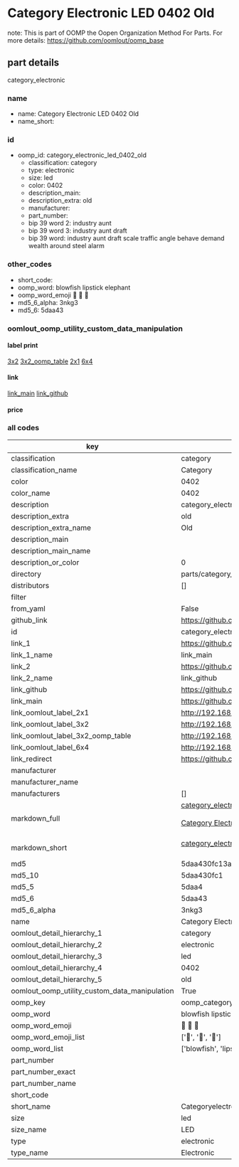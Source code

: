 # Category Electronic LED 0402 Old  

note: This is part of OOMP the Oopen Organization Method For Parts. For more details: https://github.com/oomlout/oomp_base

##  part details
  



category_electronic



### name
* name: Category Electronic LED 0402 Old
* name_short: 
### id
* oomp_id: category_electronic_led_0402_old
  * classification: category
  * type: electronic
  * size: led
  * color: 0402
  * description_main: 
  * description_extra: old
  * manufacturer: 
  * part_number: 
  * bip 39 word 2: industry aunt
  * bip 39 word 3: industry aunt draft
  * bip 39 word: industry aunt draft scale traffic angle behave demand wealth around steel alarm

### other_codes
* short_code: 
* oomp_word: blowfish lipstick elephant
* oomp_word_emoji :blowfish: :lipstick: :elephant:
* md5_6_alpha: 3nkg3
* md5_6: 5daa43






### oomlout_oomp_utility_custom_data_manipulation
#### label print
[3x2](http://192.168.1.245:1112/?label=oomp%203nkg3)
[3x2_oomp_table](http://192.168.1.108:1112/?label=oomp%203nkg3)
[2x1](http://192.168.1.242:1112/?label=oomp%203nkg3)
[6x4](http://192.168.1.55:1112/?label=oomp%203nkg3)    

#### link

[link_main](https://github.com/oomlout/oomlout_oomp_version_1_messy/tree/main/parts/category_electronic_led_0402_old) [link_github](https://github.com/oomlout/oomlout_oomp_version_1_messy/tree/main/parts/category_electronic_led_0402_old)                             

#### price







### all codes 
| key | value |  
| --- | --- |  
| classification | category |  
| classification_name | Category |  
| color | 0402 |  
| color_name | 0402 |  
| description | category_electronic |  
| description_extra | old |  
| description_extra_name | Old |  
| description_main |  |  
| description_main_name |  |  
| description_or_color | 0  |  
| directory | parts/category_electronic_led_0402_old |  
| distributors | [] |  
| filter |  |  
| from_yaml | False |  
| github_link | https://github.com/oomlout/oomlout_oomp_part_src/tree/main/parts/category_electronic_led_0402_old |  
| id | category_electronic_led_0402_old |  
| link_1 | https://github.com/oomlout/oomlout_oomp_version_1_messy/tree/main/parts/category_electronic_led_0402_old |  
| link_1_name | link_main |  
| link_2 | https://github.com/oomlout/oomlout_oomp_version_1_messy/tree/main/parts/category_electronic_led_0402_old |  
| link_2_name | link_github |  
| link_github | https://github.com/oomlout/oomlout_oomp_version_1_messy/tree/main/parts/category_electronic_led_0402_old |  
| link_main | https://github.com/oomlout/oomlout_oomp_version_1_messy/tree/main/parts/category_electronic_led_0402_old |  
| link_oomlout_label_2x1 | http://192.168.1.242:1112/?label=oomp%203nkg3 |  
| link_oomlout_label_3x2 | http://192.168.1.245:1112/?label=oomp%203nkg3 |  
| link_oomlout_label_3x2_oomp_table | http://192.168.1.108:1112/?label=oomp%203nkg3 |  
| link_oomlout_label_6x4 | http://192.168.1.55:1112/?label=oomp%203nkg3 |  
| link_redirect | https://github.com/oomlout/oomlout_oomp_version_1_messy/tree/main/parts/category_electronic_led_0402_old |  
| manufacturer |  |  
| manufacturer_name |  |  
| manufacturers | [] |  
| markdown_full | [category_electronic_led_0402_old](none)<br>[](none)<br>[Category Electronic Led 0402 Old](none)<br><br> |  
| markdown_short | [category_electronic_led_0402_old](none)<br><br> |  
| md5 | 5daa430fc13a228c23736c0083c3d399 |  
| md5_10 | 5daa430fc1 |  
| md5_5 | 5daa4 |  
| md5_6 | 5daa43 |  
| md5_6_alpha | 3nkg3 |  
| name | Category Electronic LED 0402 Old |  
| oomlout_detail_hierarchy_1 | category |  
| oomlout_detail_hierarchy_2 | electronic |  
| oomlout_detail_hierarchy_3 | led |  
| oomlout_detail_hierarchy_4 | 0402 |  
| oomlout_detail_hierarchy_5 | old |  
| oomlout_oomp_utility_custom_data_manipulation | True |  
| oomp_key | oomp_category_electronic_led_0402_old |  
| oomp_word | blowfish lipstick elephant |  
| oomp_word_emoji | :blowfish: :lipstick: :elephant: |  
| oomp_word_emoji_list | [':blowfish:', ':lipstick:', ':elephant:'] |  
| oomp_word_list | ['blowfish', 'lipstick', 'elephant'] |  
| part_number |  |  
| part_number_exact |  |  
| part_number_name |  |  
| short_code |  |  
| short_name | Categoryelectronic |  
| size | led |  
| size_name | LED |  
| type | electronic |  
| type_name | Electronic |  
